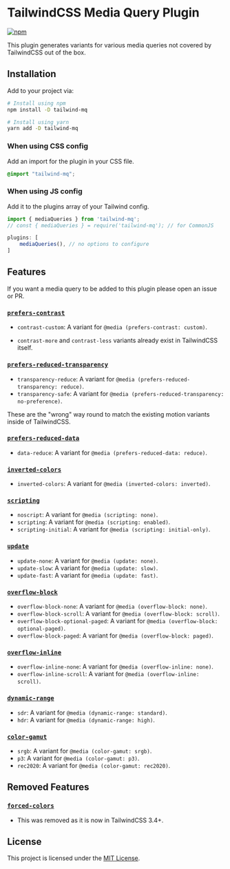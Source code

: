 # TailwindCSS Media Query Plugin

[![npm](https://img.shields.io/npm/v/tailwind-mq.svg?style=flat-square)](https://www.npmjs.com/package/tailwind-mq)

This plugin generates variants for various media queries not covered by TailwindCSS out of the box.

## Installation

Add to your project via:

```bash
# Install using npm
npm install -D tailwind-mq

# Install using yarn
yarn add -D tailwind-mq
```

### When using CSS config

Add an import for the plugin in your CSS file.

```css
@import "tailwind-mq";
```

### When using JS config

Add it to the plugins array of your Tailwind config.

```js
import { mediaQueries } from 'tailwind-mq';
// const { mediaQueries } = require('tailwind-mq'); // for CommonJS

plugins: [
	mediaQueries(), // no options to configure
]
```

## Features

If you want a media query to be added to this plugin please open an issue or PR.

### [`prefers-contrast`](https://developer.mozilla.org/en-US/docs/Web/CSS/@media/prefers-contrast)

- `contrast-custom`: A variant for `@media (prefers-contrast: custom)`.

- `contrast-more` and `contrast-less` variants already exist in TailwindCSS itself.

### [`prefers-reduced-transparency`](https://developer.mozilla.org/en-US/docs/Web/CSS/@media/prefers-reduced-transparency)

- `transparency-reduce`: A variant for `@media (prefers-reduced-transparency: reduce)`.
- `transparency-safe`: A variant for `@media (prefers-reduced-transparency: no-preference)`.

These are the "wrong" way round to match the existing motion variants inside of TailwindCSS.

### [`prefers-reduced-data`](https://developer.mozilla.org/en-US/docs/Web/CSS/@media/prefers-reduced-data)

- `data-reduce`: A variant for `@media (prefers-reduced-data: reduce)`.

### [`inverted-colors`](https://developer.mozilla.org/en-US/docs/Web/CSS/@media/inverted-colors)

- `inverted-colors`: A variant for `@media (inverted-colors: inverted)`.

### [`scripting`](https://developer.mozilla.org/en-US/docs/Web/CSS/@media/scripting)

- `noscript`: A variant for `@media (scripting: none)`.
- `scripting`: A variant for `@media (scripting: enabled)`.
- `scripting-initial`: A variant for `@media (scripting: initial-only)`.

### [`update`](https://developer.mozilla.org/en-US/docs/Web/CSS/@media/update)

- `update-none`: A variant for `@media (update: none)`.
- `update-slow`: A variant for `@media (update: slow)`.
- `update-fast`: A variant for `@media (update: fast)`.

### [`overflow-block`](https://developer.mozilla.org/en-US/docs/Web/CSS/@media/overflow-block)

- `overflow-block-none`: A variant for `@media (overflow-block: none)`.
- `overflow-block-scroll`: A variant for `@media (overflow-block: scroll)`.
- `overflow-block-optional-paged`: A variant for `@media (overflow-block: optional-paged)`.
- `overflow-block-paged`: A variant for `@media (overflow-block: paged)`.

### [`overflow-inline`](https://developer.mozilla.org/en-US/docs/Web/CSS/@media/overflow-inline)

- `overflow-inline-none`: A variant for `@media (overflow-inline: none)`.
- `overflow-inline-scroll`: A variant for `@media (overflow-inline: scroll)`.

### [`dynamic-range`](https://developer.mozilla.org/en-US/docs/Web/CSS/@media/dynamic-range)

- `sdr`: A variant for `@media (dynamic-range: standard)`.
- `hdr`: A variant for `@media (dynamic-range: high)`.

### [`color-gamut`](https://developer.mozilla.org/en-US/docs/Web/CSS/@media/color-gamut)

- `srgb`: A variant for `@media (color-gamut: srgb)`.
- `p3`: A variant for `@media (color-gamut: p3)`.
- `rec2020`: A variant for `@media (color-gamut: rec2020)`.

## Removed Features

### [`forced-colors`](https://developer.mozilla.org/en-US/docs/Web/CSS/@media/forced-colors)

- This was removed as it is now in TailwindCSS 3.4+.

## License

This project is licensed under the [MIT License](https://github.com/lukewarlow/tailwind-mq/blob/master/LICENSE).
